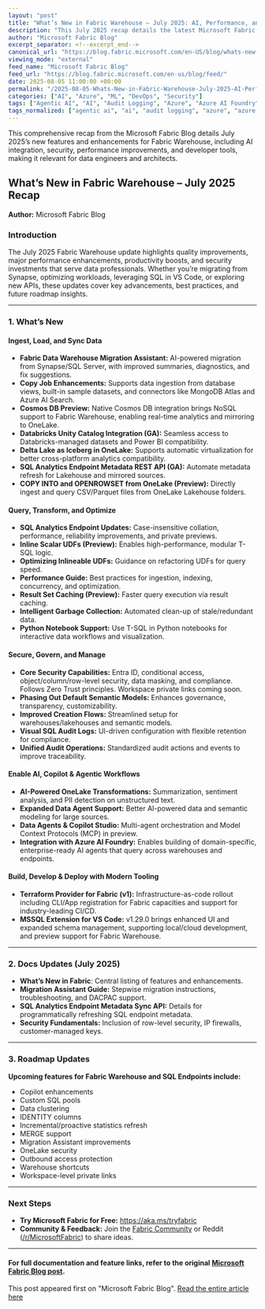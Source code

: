 ```yaml
---
layout: "post"
title: "What’s New in Fabric Warehouse – July 2025: AI, Performance, and Modern Data Engineering"
description: "This July 2025 recap details the latest Microsoft Fabric Warehouse updates, covering data ingestion, security enhancements, SQL innovations, AI and Copilot integrations, and modern developer tooling. The post highlights migration tools, Cosmos DB preview, Databricks integrations, Python notebooks, audit governance, and roadmap features for data professionals."
author: "Microsoft Fabric Blog"
excerpt_separator: <!--excerpt_end-->
canonical_url: "https://blog.fabric.microsoft.com/en-US/blog/whats-new-in-fabric-warehouse-july-2025/"
viewing_mode: "external"
feed_name: "Microsoft Fabric Blog"
feed_url: "https://blog.fabric.microsoft.com/en-us/blog/feed/"
date: 2025-08-05 11:00:00 +00:00
permalink: "/2025-08-05-Whats-New-in-Fabric-Warehouse-July-2025-AI-Performance-and-Modern-Data-Engineering.html"
categories: ["AI", "Azure", "ML", "DevOps", "Security"]
tags: ["Agentic AI", "AI", "Audit Logging", "Azure", "Azure AI Foundry", "Copilot Studio", "Cosmos DB", "Data Warehouse", "Databricks", "DevOps", "Governance", "Microsoft Fabric", "ML", "MSSQL Extension", "News", "OneLake", "Performance Tuning", "Python Notebooks", "Security", "SQL Analytics", "Synapse Migration", "Terraform", "VS Code"]
tags_normalized: ["agentic ai", "ai", "audit logging", "azure", "azure ai foundry", "copilot studio", "cosmos db", "data warehouse", "databricks", "devops", "governance", "microsoft fabric", "ml", "mssql extension", "news", "onelake", "performance tuning", "python notebooks", "security", "sql analytics", "synapse migration", "terraform", "vs code"]
---
```


This comprehensive recap from the Microsoft Fabric Blog details July 2025’s new features and enhancements for Fabric Warehouse, including AI integration, security, performance improvements, and developer tools, making it relevant for data engineers and architects.<!--excerpt_end-->

## What’s New in Fabric Warehouse – July 2025 Recap

**Author:** Microsoft Fabric Blog

### Introduction

The July 2025 Fabric Warehouse update highlights quality improvements, major performance enhancements, productivity boosts, and security investments that serve data professionals. Whether you’re migrating from Synapse, optimizing workloads, leveraging SQL in VS Code, or exploring new APIs, these updates cover key advancements, best practices, and future roadmap insights.

---

### 1. What’s New

#### Ingest, Load, and Sync Data

- **Fabric Data Warehouse Migration Assistant:** AI-powered migration from Synapse/SQL Server, with improved summaries, diagnostics, and fix suggestions.
- **Copy Job Enhancements:** Supports data ingestion from database views, built-in sample datasets, and connectors like MongoDB Atlas and Azure AI Search.
- **Cosmos DB Preview:** Native Cosmos DB integration brings NoSQL support to Fabric Warehouse, enabling real-time analytics and mirroring to OneLake.
- **Databricks Unity Catalog Integration (GA):** Seamless access to Databricks-managed datasets and Power BI compatibility.
- **Delta Lake as Iceberg in OneLake:** Supports automatic virtualization for better cross-platform analytics compatibility.
- **SQL Analytics Endpoint Metadata REST API (GA):** Automate metadata refresh for Lakehouse and mirrored sources.
- **COPY INTO and OPENROWSET from OneLake (Preview):** Directly ingest and query CSV/Parquet files from OneLake Lakehouse folders.

#### Query, Transform, and Optimize

- **SQL Analytics Endpoint Updates:** Case-insensitive collation, performance, reliability improvements, and private previews.
- **Inline Scalar UDFs (Preview):** Enables high-performance, modular T-SQL logic.
- **Optimizing Inlineable UDFs:** Guidance on refactoring UDFs for query speed.
- **Performance Guide:** Best practices for ingestion, indexing, concurrency, and optimization.
- **Result Set Caching (Preview):** Faster query execution via result caching.
- **Intelligent Garbage Collection:** Automated clean-up of stale/redundant data.
- **Python Notebook Support:** Use T-SQL in Python notebooks for interactive data workflows and visualization.

#### Secure, Govern, and Manage

- **Core Security Capabilities:** Entra ID, conditional access, object/column/row-level security, data masking, and compliance. Follows Zero Trust principles. Workspace private links coming soon.
- **Phasing Out Default Semantic Models:** Enhances governance, transparency, customizability.
- **Improved Creation Flows:** Streamlined setup for warehouses/lakehouses and semantic models.
- **Visual SQL Audit Logs:** UI-driven configuration with flexible retention for compliance.
- **Unified Audit Operations:** Standardized audit actions and events to improve traceability.

#### Enable AI, Copilot & Agentic Workflows

- **AI-Powered OneLake Transformations:** Summarization, sentiment analysis, and PII detection on unstructured text.
- **Expanded Data Agent Support:** Better AI-powered data and semantic modeling for large sources.
- **Data Agents & Copilot Studio:** Multi-agent orchestration and Model Context Protocols (MCP) in preview.
- **Integration with Azure AI Foundry:** Enables building of domain-specific, enterprise-ready AI agents that query across warehouses and endpoints.

#### Build, Develop & Deploy with Modern Tooling

- **Terraform Provider for Fabric (v1):** Infrastructure-as-code rollout including CLI/App registration for Fabric capacities and support for industry-leading CI/CD.
- **MSSQL Extension for VS Code:** v1.29.0 brings enhanced UI and expanded schema management, supporting local/cloud development, and preview support for Fabric Warehouse.

---

### 2. Docs Updates (July 2025)

- **What’s New in Fabric**: Central listing of features and enhancements.
- **Migration Assistant Guide:** Stepwise migration instructions, troubleshooting, and DACPAC support.
- **SQL Analytics Endpoint Metadata Sync API:** Details for programmatically refreshing SQL endpoint metadata.
- **Security Fundamentals:** Inclusion of row-level security, IP firewalls, customer-managed keys.

---

### 3. Roadmap Updates

**Upcoming features for Fabric Warehouse and SQL Endpoints include:**

- Copilot enhancements
- Custom SQL pools
- Data clustering
- IDENTITY columns
- Incremental/proactive statistics refresh
- MERGE support
- Migration Assistant improvements
- OneLake security
- Outbound access protection
- Warehouse shortcuts
- Workspace-level private links

---

### Next Steps

- **Try Microsoft Fabric for Free:** https://aka.ms/tryfabric
- **Community & Feedback:** Join the [Fabric Community](https://community.fabric.microsoft.com/) or Reddit ([/r/MicrosoftFabric](https://www.reddit.com/r/MicrosoftFabric)) to share ideas.

---

#### For full documentation and feature links, refer to the original [Microsoft Fabric Blog post](https://blog.fabric.microsoft.com/en-us/blog/whats-new-in-fabric-warehouse-july-2025/).

This post appeared first on "Microsoft Fabric Blog". [Read the entire article here](https://blog.fabric.microsoft.com/en-US/blog/whats-new-in-fabric-warehouse-july-2025/)
